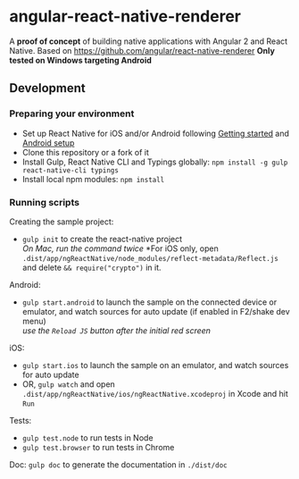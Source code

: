 # angular-react-native-renderer

A **proof of concept** of building native applications with Angular 2 and React Native.
Based on https://github.com/angular/react-native-renderer
**Only tested on Windows targeting Android**

## Development

### Preparing your environment
* Set up React Native for iOS and/or Android following [Getting started](https://facebook.github.io/react-native/docs/getting-started.html) and [Android setup](https://facebook.github.io/react-native/docs/android-setup.htmlt)
* Clone this repository or a fork of it
* Install Gulp, React Native CLI  and Typings globally: `npm install -g gulp react-native-cli typings`
* Install local npm modules: `npm install`

### Running scripts

Creating the sample project:
* `gulp init` to create the react-native project  
*On Mac, run the command twice*
*For iOS only, open `.dist/app/ngReactNative/node_modules/reflect-metadata/Reflect.js` and delete `&& require("crypto")` in it.

Android:
* `gulp start.android` to launch the sample on the connected device or emulator, and watch sources for auto update (if enabled in F2/shake dev menu)  
*use the `Reload JS` button after the initial red screen*

iOS:
* `gulp start.ios` to launch the sample on an emulator, and watch sources for auto update
* OR, `gulp watch` and  open `.dist/app/ngReactNative/ios/ngReactNative.xcodeproj` in Xcode and hit `Run`

Tests:
* `gulp test.node` to run tests in Node
* `gulp test.browser` to run tests in Chrome

Doc:
`gulp doc` to generate the documentation in `./dist/doc`
